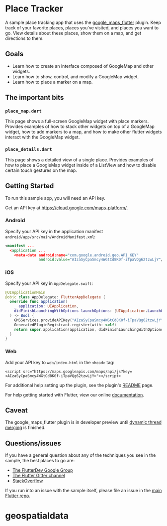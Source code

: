 # Place Tracker

A sample place tracking app that uses the
[google_maps_flutter](https://github.com/flutter/plugins/tree/master/packages/google_maps_flutter)
plugin. Keep track of your favorite places, places you've visited, and places
you want to go. View details about these places, show them on a map, and get
directions to them.

## Goals

* Learn how to create an interface composed of GoogleMap and other widgets.
* Learn how to show, control, and modify a GoogleMap widget.
* Learn how to place a marker on a map.

## The important bits

### `place_map.dart`

This page shows a full-screen GoogleMap widget with place markers. Provides
examples of how to stack other widgets on top of a GoogleMap widget, how to add
markers to a map, and how to make other flutter widgets interact with the
GoogleMap widget.

### `place_details.dart`

This page shows a detailed view of a single place. Provides examples of how to
place a GoogleMap widget inside of a ListView and how to disable certain touch
gestures on the map.

## Getting Started

To run this sample app, you will need an API key.

Get an API key at <https://cloud.google.com/maps-platform/>.

### Android
Specify your API key in the application manifest
`android/app/src/main/AndroidManifest.xml`:

```xml
<manifest ...
  <application ...
    <meta-data android:name="com.google.android.geo.API_KEY"
               android:value="AIzaSyCpaSmcy4WGtCd8K0f-iTpaVQg62tzwLjY"/>
```

### iOS
Specify your API key in `AppDelegate.swift`:

```swift
@UIApplicationMain
@objc class AppDelegate: FlutterAppDelegate {
  override func application(
    _ application: UIApplication,
    didFinishLaunchingWithOptions launchOptions: [UIApplication.LaunchOptionsKey: Any]?
  ) -> Bool {
    GMSServices.provideAPIKey("AIzaSyCpaSmcy4WGtCd8K0f-iTpaVQg62tzwLjY")
    GeneratedPluginRegistrant.register(with: self)
    return super.application(application, didFinishLaunchingWithOptions: launchOptions)
  }
}
```

### Web
Add your API key to `web/index.html` in the `<head>` tag:

```
<script src="https://maps.googleapis.com/maps/api/js?key=<AIzaSyCpaSmcy4WGtCd8K0f-iTpaVQg62tzwLjY>"></script>
```

For additional help setting up the plugin, see the plugin's
[README](https://pub.dev/packages/google_maps_flutter)
page.

For help getting started with Flutter, view our online
[documentation](https://flutter.io/).

## Caveat

The google_maps_flutter plugin is in developer preview until [dynamic thread
merging](https://github.com/flutter/flutter/projects/155) is finished.

## Questions/issues

If you have a general question about any of the techniques you see in
the sample, the best places to go are:

* [The FlutterDev Google Group](https://groups.google.com/forum/#!forum/flutter-dev)
* [The Flutter Gitter channel](https://gitter.im/flutter/flutter)
* [StackOverflow](https://stackoverflow.com/questions/tagged/flutter)

If you run into an issue with the sample itself, please file an issue
in the [main Flutter repo](https://github.com/flutter/flutter/issues).
# geospatialdata

